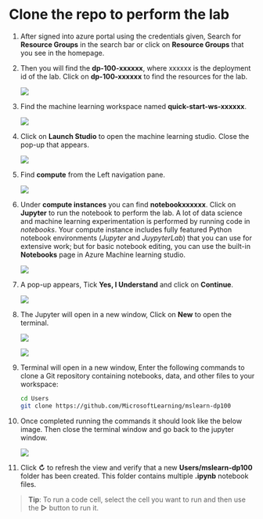 
# Clone the repo to perform the lab

1. After signed into azure portal using the credentials given, Search for **Resource Groups** in the search bar or click on **Resource Groups** that you see in the homepage.

1. Then you will find the **dp-100-xxxxxx**, where xxxxxx is the deployment id of the lab. Click on **dp-100-xxxxxx** to find the resources for the lab.

    ![](images/img1.png)

1. Find the machine learning workspace named **quick-start-ws-xxxxxx**.

    ![](images/img2.png)
    
1. Click on **Launch Studio** to open the machine learning studio. Close the pop-up that appears.

    ![](images/img3.png)
    
1. Find **compute** from the Left navigation pane.

    ![](images/img4.png)
    
1. Under **compute instances** you can find **notebookxxxxxx**. Click on **Jupyter** to run the notebook to perform the lab. A lot of data science and machine learning experimentation is performed by running code in *notebooks*. Your compute instance includes fully featured Python notebook environments (*Jupyter* and *JuypyterLab*) that you can use for extensive work; but for basic notebook editing, you can use the built-in **Notebooks** page in Azure Machine learning studio.

    ![](images/img5.png)
    
1. A pop-up appears, Tick **Yes, I Understand** and click on **Continue**.

    ![](images/img6.png)
    
1. The Jupyter will open in a new window, Click on **New** to open the terminal.

    ![](images/img7.png)
    
    ![](images/img8.png)

1. Terminal will open in a new window, Enter the following commands to clone a Git repository containing notebooks, data, and other files to your workspace:

    ```bash
    cd Users
    git clone https://github.com/MicrosoftLearning/mslearn-dp100
    ```

1. Once completed running the commands it should look like the below image. Then close the terminal window and go back to the jupyter window.

    ![](images/img9.png)

1. Click **&#8635;** to refresh the view and verify that a new **Users/mslearn-dp100** folder has been created. This folder contains multiple **.ipynb** notebook files.

  > **Tip**: To run a code cell, select the cell you want to run and then use the **&#9655;** button to run it.



